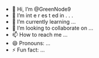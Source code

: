 - 👋 Hi, I’m @GreenNode9
-  👀 I’m  int e     r      es  t ed in   .   . .     
- 🌱 I’m currently learning  ...     
- 💞️ I’m looking to collaborate on ... 
- 📫 How to reach me ...
- 😄 Pronouns: ...
- ⚡ Fun fact: ...

<!---
GreenNode9/GreenNode9 is a ✨ special ✨ repository because its `README.md` (this file) appears on your GitHub profile.
You can click the Preview link to take a look at your changes.
--->
